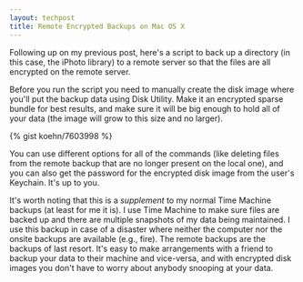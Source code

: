 ```yaml
---
layout: techpost
title: Remote Encrypted Backups on Mac OS X
---
```


Following up on my previous post, here's a script to back up a directory (in this case, the iPhoto library) to a remote server so that the files are all encrypted on the remote server.

Before you run the script you need to manually create the disk image where you'll put the backup data using Disk Utility. Make it an encrypted sparse bundle for best results, and make sure it will be big enough to hold all of your data (the image will grow to this size and no larger).

{% gist koehn/7603998 %}

You can use different options for all of the commands (like deleting files from the remote backup that are no longer present on the local one), and you can also get the password for the encrypted disk image from the user's Keychain. It's up to you.

It's worth noting that this is a _supplement_ to my normal Time Machine backups (at least for me it is). I use Time Machine to make sure files are backed up and there are multiple snapshots of my data being maintained. I use this backup in case of a disaster where neither the computer nor the onsite backups are available (e.g., fire). The remote backups are the backups of last resort. It's easy to make arrangements with a friend to backup your data to their machine and vice-versa, and with encrypted disk images you don't have to worry about anybody snooping at your data.
